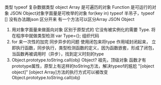 类型 typeof
复杂数据类型 object
Array 是可遍历的对象
Function 是可运行的对象
JSON Object对象字面量是可枚举的对象 for(key in)
typeof 半吊子，typeof [] 没有办法跟json 区分开来
有一个方法可以区分Array JSON Object

1. 用对象字面量来做面向对象 区别于原型式的
它没有被实例化的需要 Type. 将在程序中就做类型检测
var Type={};    组织代码
2. for 来一次性的加完 同步异步的问题
    使用闭包来将type 作用域封闭起来，
    立即执行函数，同步执行，类型检测函数的定义，因为函数嵌套，形成了闭包，当函数再被调用时（异步），找到定义时刻的type
3. Object.prototype.toString.call(obj)
Object? 祖先，顶级对象 函数才有prototype属性，原型上有这样的toString方法，解决typeof的尴尬 "[object object]"
[object Array]方法的执行方式可以被改变
Object.prototype.toString.call(obj)

